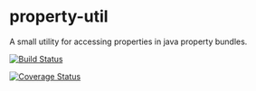 property-util
=============

A small utility for accessing properties in java property bundles.

[![Build Status](https://travis-ci.org/ansell/property-util.png?branch=master)](https://travis-ci.org/ansell/property-util)

[![Coverage Status](https://coveralls.io/repos/ansell/property-util/badge.png?branch=master)](https://coveralls.io/r/ansell/property-util?branch=master)
